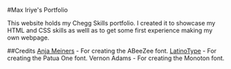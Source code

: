 #Max Iriye's Portfolio

This website holds my Chegg Skills portfolio. I created it to showcase my HTML and CSS skills as welll as to get some first experience making my own webpage.

##Credits
[Anja Meiners](https://bboxtype.com/) - For creating the ABeeZee font.
[LatinoType](https://www.latinotype.com/) - For creating the Patua One font.
Vernon Adams - For creating the Monoton font.
